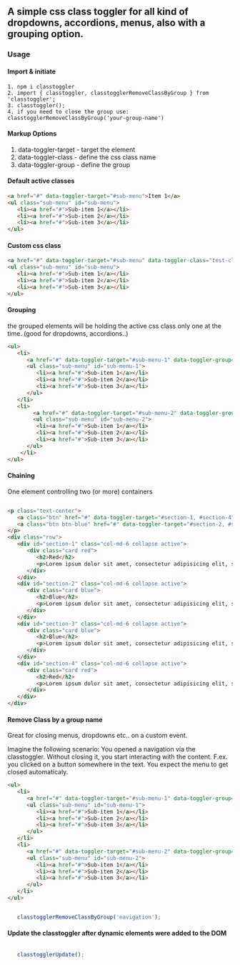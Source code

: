 ## A simple css class toggler for all kind of dropdowns, accordions, menus, also with a grouping option.

### Usage

#### Import & initiate

```
1. npm i classtoggler
2. import { classtoggler, classtogglerRemoveClassByGroup } from 'classtoggler';
3. classtoggler();
4. if you need to close the group use: classtogglerRemoveClassByGroup('your-group-name')
```

#### Markup Options
1. data-toggler-target - target the element
2. data-toggler-class - define the css class name
3. data-toggler-group - define the group

#### Default active classes

```html
<a href="#" data-toggler-target="#sub-menu">Item 1</a>
<ul class="sub-menu" id="sub-menu">
   <li><a href="#">Sub-item 1</a></li>
   <li><a href="#">Sub-item 2</a></li>
   <li><a href="#">Sub-item 3</a></li>
</ul>
```

#### Custom css class

```html
<a href="#" data-toggler-target="#sub-menu" data-toggler-class="test-class">Item 1</a>
<ul class="sub-menu" id="sub-menu">
   <li><a href="#">Sub-item 1</a></li>
   <li><a href="#">Sub-item 2</a></li>
   <li><a href="#">Sub-item 3</a></li>
</ul>
```

#### Grouping

the grouped elements will be holding the active css class only one at the time. (good for dropdowns, accordions..)

```html
<ul>
   <li>
      <a href="#" data-toggler-target="#sub-menu-1" data-toggler-group="navigation">Item 1</a>
      <ul class="sub-menu" id="sub-menu-1">
         <li><a href="#">Sub-item 1</a></li>
         <li><a href="#">Sub-item 2</a></li>
         <li><a href="#">Sub-item 3</a></li>
      </ul>
   </li>
   <li>
		<a href="#" data-toggler-target="#sub-menu-2" data-toggler-group="navigation">Item 2</a>
		<ul class="sub-menu" id="sub-menu-2">
         <li><a href="#">Sub-item 1</a></li>
         <li><a href="#">Sub-item 2</a></li>
         <li><a href="#">Sub-item 3</a></li>
      </ul>
	</li>
</ul>
```

#### Chaining

One element controlling two (or more) containers

```html

<p class="text-center">
   <a class="btn" href="#" data-toggler-target="#section-1, #section-4">Red</a>
   <a class="btn btn-blue" href="#" data-toggler-target="#section-2, #section-3">Blue</a>
</p>
<div class="row">
   <div id="section-1" class="col-md-6 collapse active">
      <div class="card red">
         <h2>Red</h2>
         <p>Lorem ipsum dolor sit amet, consectetur adipisicing elit, sed do eiusmod tempor incididunt ut labore et dolore magna aliqua. Ut enim ad minim veniam, quis nostrud exercitation ullamco laboris nisi ut aliquip ex ea commodo consequat. Duis aute irure dolor in reprehenderit in voluptate velit esse cillum dolore eu fugiat nulla pariatur. Excepteur sint occaecat cupidatat non proident, sunt in culpa qui officia deserunt mollit anim id est laborum.</p>
      </div>
   </div>
   <div id="section-2" class="col-md-6 collapse active">
      <div class="card blue">
         <h2>Blue</h2>
         <p>Lorem ipsum dolor sit amet, consectetur adipisicing elit, sed do eiusmod tempor incididunt ut labore et dolore magna aliqua. Ut enim ad minim veniam, quis nostrud exercitation ullamco laboris nisi ut aliquip ex ea commodo consequat. Duis aute irure dolor in reprehenderit in voluptate velit esse cillum dolore eu fugiat nulla pariatur. Excepteur sint occaecat cupidatat non proident, sunt in culpa qui officia deserunt mollit anim id est laborum.</p>
      </div>
   </div>
   <div id="section-3" class="col-md-6 collapse active">
      <div class="card blue">
         <h2>Blue</h2>
         <p>Lorem ipsum dolor sit amet, consectetur adipisicing elit, sed do eiusmod tempor incididunt ut labore et dolore magna aliqua. Ut enim ad minim veniam, quis nostrud exercitation ullamco laboris nisi ut aliquip ex ea commodo consequat. Duis aute irure dolor in reprehenderit in voluptate velit esse cillum dolore eu fugiat nulla pariatur. Excepteur sint occaecat cupidatat non proident, sunt in culpa qui officia deserunt mollit anim id est laborum.</p>
      </div>
   </div>
   <div id="section-4" class="col-md-6 collapse active">
      <div class="card red">
         <h2>Red</h2>
         <p>Lorem ipsum dolor sit amet, consectetur adipisicing elit, sed do eiusmod tempor incididunt ut labore et dolore magna aliqua. Ut enim ad minim veniam, quis nostrud exercitation ullamco laboris nisi ut aliquip ex ea commodo consequat. Duis aute irure dolor in reprehenderit in voluptate velit esse cillum dolore eu fugiat nulla pariatur. Excepteur sint occaecat cupidatat non proident, sunt in culpa qui officia deserunt mollit anim id est laborum.</p>
      </div>
   </div>
</div>

```


#### Remove Class by a group name

Great for closing menus, dropdowns etc.. on a custom event.

Imagine the following scenario: You opened a navigation via the classtoggler. Without closing it, you start interacting with the content. F.ex. you clicked on a button somewhere in the text. You expect the menu to get closed automaticaly.

```html
<ul>
   <li>
      <a href="#" data-toggler-target="#sub-menu-1" data-toggler-group="navigation">Item 1</a>
      <ul class="sub-menu" id="sub-menu-1">
         <li><a href="#">Sub-item 1</a></li>
         <li><a href="#">Sub-item 2</a></li>
         <li><a href="#">Sub-item 3</a></li>
      </ul>
   </li>
   <li>
      <a href="#" data-toggler-target="#sub-menu-2" data-toggler-group="navigation">Item 2</a>
      <ul class="sub-menu" id="sub-menu-2">
         <li><a href="#">Sub-item 1</a></li>
         <li><a href="#">Sub-item 2</a></li>
         <li><a href="#">Sub-item 3</a></li>
      </ul>
   </li>
</ul>
```

```javascript

   classtogglerRemoveClassByGroup('navigation');

```

#### Update the classtoggler after dynamic elements were added to the DOM

```javascript

   classtogglerUpdate();

```
